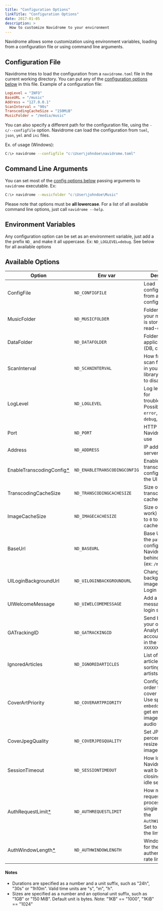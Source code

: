 ```yaml
---
title: "Configuration Options"
linkTitle: "Configuration Options"
date: 2017-01-05
description: >
  How to customize Navidrome to your environment
---
```


Navidrome allows some customization using environment variables, loading from a configuration file
or using command line arguments.

## Configuration File

Navidrome tries to load the configuration from a `navidrome.toml` file in the current working
directory. You can put any of the [configuration options below](#available-options) in this file. Example of a configuration file:

```toml
LogLevel = "INFO"
BaseURL = "/music"
Address = "127.0.0.1"
ScanInterval = "90s"
TranscodingCacheSize = "150MiB"
MusicFolder = "/media/music"
```

You can also specify a different path for the configuration file, using the `-c/--configfile` option.
Navidrome can load the configuration from `toml`, `json`, `yml` and `ini` files.

Ex. of usage (Windows):

```bash
C:\> navidrome --configfile "c:\User\johndoe\navidrome.toml"
```

## Command Line Arguments

You can set most of the [config options below](#available-options) passing arguments to `navidrome` executable. Ex:
```bash
C:\> navidrome --musicfolder "c:\User\johndoe\Music"
```

Please note that options must be **all lowercase**. For a list of all available command line options, 
just call `navidrome --help`.


## Environment Variables

Any configuration option can be set as an environment variable, just add a the prefix `ND_` and
make it all uppercase. Ex: `ND_LOGLEVEL=debug`. See below for all available options

## Available Options

| Option                                                | Env var                      | Description                                                                                                                | Default Value                            |
| ----------------------------------------------------- | ---------------------------- | -------------------------------------------------------------------------------------------------------------------------- | ---------------------------------------- |
| ConfigFile                                            | `ND_CONFIGFILE`              | Load configurations from an external config file                                                                           | `"./navidrome.toml"`                     |
| MusicFolder                                           | `ND_MUSICFOLDER`             | Folder where your music library is stored. Can be read-only                                                                 | `"./music"`                              |
| DataFolder                                            | `ND_DATAFOLDER`              | Folder to store application data (DB, cache...)                                                                            | `"./data"`                               |
| ScanInterval                                          | `ND_SCANINTERVAL`            | How frequently to scan for changes in your music library. Set it to `0` to disable scans                                   | `"1m"`                                   |
| LogLevel                                              | `ND_LOGLEVEL`                | Log level. Useful for troubleshooting. Possible values: `error`, `info`, `debug`, `trace`                                  | `"info"`                                 |
| Port                                                  | `ND_PORT`                    | HTTP port Navidrome will use                                                                                               | `4533`                                   |
| Address                                               | `ND_ADDRESS`                 | IP address the server will bind to                                                                                         | `0.0.0.0` (all IPs)                      |
| EnableTranscodingConfig[\*](/docs/usage/security#transcoding-configuration) | `ND_ENABLETRANSCODINGCONFIG` | Enables transcoding configuration in the UI                                                                                | `false`                                  |
| TranscodingCacheSize                                  | `ND_TRANSCODINGCACHESIZE`    | Size of transcoding cache                                                                                                  | `"100MB"`                                |
| ImageCacheSize                                        | `ND_IMAGECACHESIZE`          | Size of image (art work) cache. Set to `0` to disable cache                                                                | `"100MB"`                                |
| BaseUrl                                               | `ND_BASEURL`                 | Base URL (only the `path` part) to configure Navidrome behind a proxy (ex: `/music`)                                       | _Empty_                                  |
| UILoginBackgroundUrl                                  | `ND_UILOGINBACKGROUNDURL`    | Change background image used in the Login page                                                                            | _random music image from Unsplash.com_   |
| UIWelcomeMessage                                      | `ND_UIWELCOMEMESSAGE`        | Add a welcome message to the login screen                                                                                  | _Empty_                                  |
| GATrackingID                                          | `ND_GATRACKINGID`            | Send basic info to your own Google Analytics account. Must be in the format `UA-XXXXXXXX`                                  | _Empty_ (disabled)                       |
| IgnoredArticles                                       | `ND_IGNOREDARTICLES`         | List of ignored articles when sorting/indexing artists                                                                     | `"The El La Los Las Le Les Os As O A"`   |
| CoverArtPriority                                      | `ND_COVERARTPRIORITY`        | Configure the order to look for cover art images. Use special `embedded` value to get embedded images from the audio files | `"embedded, cover.*, folder.*, front.*"` |
| CoverJpegQuality                                      | `ND_COVERJPEGQUALITY`        | Set JPEG quality percentage for resized cover art images                                                                   | `75`                                     |
| SessionTimeout                                        | `ND_SESSIONTIMEOUT`          | How long Navidrome will wait before closing web ui idle sessions                                                           | `"24h"`                                  |
| AuthRequestLimit[\*](/docs/usage/security#login-limit-rating)    | `ND_AUTHREQUESTLIMIT`        | How many login requests can be processed from a single IP during the `AuthWindowLength`. Set to `0` to disable the limit rater | `5`                                      |
| AuthWindowLength[\*](/docs/usage/security#login-limit-rating)    | `ND_AUTHWINDOWLENGTH`        | Window Length for the authentication rate limit | `"20s"` |

#### Notes

- Durations are specified as a number and a unit suffix, such as "24h", "30s" or "1h10m". Valid
  time units are "s", "m", "h".
- Sizes are specified as a number and an optional unit suffix, such as "1GB" or "150 MiB". Default
  unit is bytes.  Note: "1KB" == "1000", "1KiB" == "1024"
